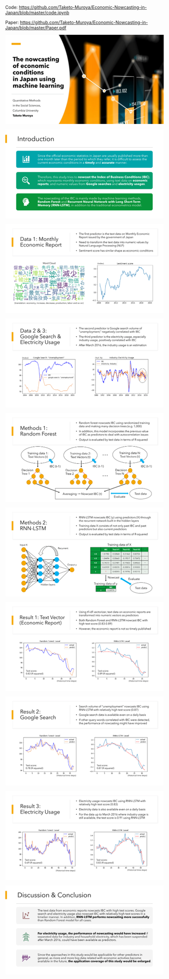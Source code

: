 Code: https://github.com/Taketo-Muroya/Economic-Nowcasting-in-Japan/blob/master/code.ipynb

Paper: https://github.com/Taketo-Muroya/Economic-Nowcasting-in-Japan/blob/master/Paper.pdf

![Image of slide](https://github.com/Taketo-Muroya/Economic-Nowcasting-in-Japan/blob/master/slide_images/slide-01.png)

![Image of slide](https://github.com/Taketo-Muroya/Economic-Nowcasting-in-Japan/blob/master/slide_images/slide-02.png)

![Image of slide](https://github.com/Taketo-Muroya/Economic-Nowcasting-in-Japan/blob/master/slide_images/slide-03.png)

![Image of slide](https://github.com/Taketo-Muroya/Economic-Nowcasting-in-Japan/blob/master/slide_images/slide-04.png)

![Image of slide](https://github.com/Taketo-Muroya/Economic-Nowcasting-in-Japan/blob/master/slide_images/slide-05.png)

![Image of slide](https://github.com/Taketo-Muroya/Economic-Nowcasting-in-Japan/blob/master/slide_images/slide-06.png)

![Image of slide](https://github.com/Taketo-Muroya/Economic-Nowcasting-in-Japan/blob/master/slide_images/slide-07.png)

![Image of slide](https://github.com/Taketo-Muroya/Economic-Nowcasting-in-Japan/blob/master/slide_images/slide-08.png)

![Image of slide](https://github.com/Taketo-Muroya/Economic-Nowcasting-in-Japan/blob/master/slide_images/slide-09.png)

![Image of slide](https://github.com/Taketo-Muroya/Economic-Nowcasting-in-Japan/blob/master/slide_images/slide-10.png)
